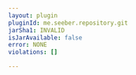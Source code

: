 ```yaml
---
layout: plugin
pluginId: me.seeber.repository.git
jarSha1: INVALID
isJarAvailable: false
error: NONE
violations: []

---
```


